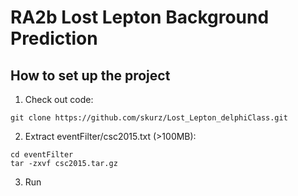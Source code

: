 # RA2b Lost Lepton Background Prediction

## How to set up the project
1. Check out code:
  ```
  git clone https://github.com/skurz/Lost_Lepton_delphiClass.git
  ```
2. Extract eventFilter/csc2015.txt (>100MB):
  ```
  cd eventFilter
  tar -zxvf csc2015.tar.gz
  ```
3. Run
